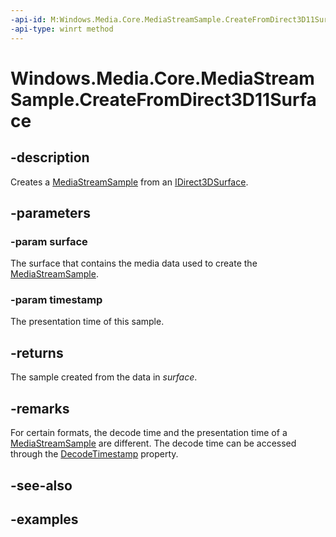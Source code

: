 ```yaml
---
-api-id: M:Windows.Media.Core.MediaStreamSample.CreateFromDirect3D11Surface(Windows.Graphics.DirectX.Direct3D11.IDirect3DSurface,Windows.Foundation.TimeSpan)
-api-type: winrt method
---
```


<!-- Method syntax.
public MediaStreamSample MediaStreamSample.CreateFromDirect3D11Surface(IDirect3DSurface surface, TimeSpan timestamp)
-->

# Windows.Media.Core.MediaStreamSample.CreateFromDirect3D11Surface

## -description
Creates a [MediaStreamSample](mediastreamsample.md) from an [IDirect3DSurface](https://docs.microsoft.com/uwp/api/Windows.Graphics.DirectX.Direct3D11.IDirect3DSurface).

## -parameters
### -param surface
The surface that contains the media data used to create the [MediaStreamSample](mediastreamsample.md).

### -param timestamp
The presentation time of this sample.

## -returns
The sample created from the data in *surface*.

## -remarks
For certain formats, the decode time and the presentation time of a [MediaStreamSample](mediastreamsample.md) are different. The decode time can be accessed through the [DecodeTimestamp](mediastreamsample_decodetimestamp.md) property.

## -see-also

## -examples

